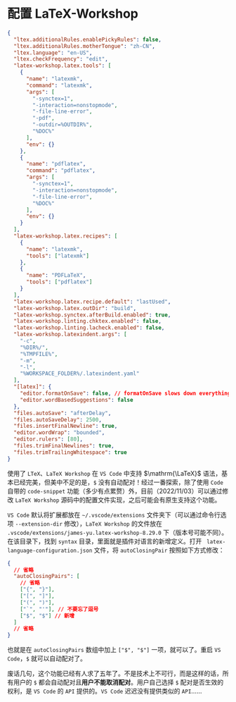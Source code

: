 # 配置 LaTeX-Workshop

```json
{
  "ltex.additionalRules.enablePickyRules": false,
  "ltex.additionalRules.motherTongue": "zh-CN",
  "ltex.language": "en-US",
  "ltex.checkFrequency": "edit",
  "latex-workshop.latex.tools": [
    {
      "name": "latexmk",
      "command": "latexmk",
      "args": [
        "-synctex=1",
        "-interaction=nonstopmode",
        "-file-line-error",
        "-pdf",
        "-outdir=%OUTDIR%",
        "%DOC%"
      ],
      "env": {}
    },
    {
      "name": "pdflatex",
      "command": "pdflatex",
      "args": [
        "-synctex=1",
        "-interaction=nonstopmode",
        "-file-line-error",
        "%DOC%"
      ],
      "env": {}
    }
  ],
  "latex-workshop.latex.recipes": [
    {
      "name": "latexmk",
      "tools": ["latexmk"]
    },
    {
      "name": "PDFLaTeX",
      "tools": ["pdflatex"]
    }
  ],
  "latex-workshop.latex.recipe.default": "lastUsed",
  "latex-workshop.latex.outDir": "build",
  "latex-workshop.synctex.afterBuild.enabled": true,
  "latex-workshop.linting.chktex.enabled": false,
  "latex-workshop.linting.lacheck.enabled": false,
  "latex-workshop.latexindent.args": [
    "-c",
    "%DIR%/",
    "%TMPFILE%",
    "-m",
    "-l",
    "%WORKSPACE_FOLDER%/.latexindent.yaml"
  ],
  "[latex]": {
    "editor.formatOnSave": false, // formatOnSave slows down everything that needs saving
    "editor.wordBasedSuggestions": false
  },
  "files.autoSave": "afterDelay",
  "files.autoSaveDelay": 2500,
  "files.insertFinalNewline": true,
  "editor.wordWrap": "bounded",
  "editor.rulers": [80],
  "files.trimFinalNewlines": true,
  "files.trimTrailingWhitespace": true
}
```

使用了 `LTeX`、`LaTeX Workshop` 在 `VS Code` 中支持 $\mathrm{\LaTeX}$ 语法，基本已经完美，但美中不足的是，`$` 没有自动配对！经过一番探索，除了使用 `Code` 自带的 `code-snippet` 功能（多少有点累赘）外，目前（2022/11/03）可以通过修改 `LaTeX Workshop` 源码中的配置文件实现，之后可能会有原生支持这个功能。

`VS Code` 默认将扩展都放在 `~/.vscode/extensions` 文件夹下（可以通过命令行选项 `--extension-dir` 修改），`LaTeX Workshop` 的文件放在 `.vscode/extensions/james-yu.latex-workshop-8.29.0` 下（版本号可能不同）。在该目录下，找到 `syntax` 目录，里面就是插件对语言的新增定义。打开 ` latex-language-configuration.json` 文件，将 `autoClosingPair` 按照如下方式修改：

```json
{
  // 省略
  "autoClosingPairs": [
    // 省略
    ["{", "}"],
    ["[", "]"],
    ["(", ")"],
    ["`", "'"], // 不要忘了逗号
    ["$", "$"] // 新增
  ]
  // 省略
}
```

也就是在 `autoClosingPairs` 数组中加上 `["$", "$"]` 一项，就可以了。重启 `VS Code`，`$` 就可以自动配对了。

废话几句，这个功能已经有人求了五年了。不是技术上不可行，而是这样的话，所有用户的 `$` 都会自动配对且**用户不能取消配对**。用户自己选择 `$` 配对是否生效的权利，是 `VS Code` 的 `API` 提供的。`VS Code` 迟迟没有提供类似的 `API`……
